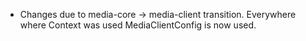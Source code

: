 - Changes due to media-core -> media-client transition. Everywhere where Context was used MediaClientConfig is now used.
